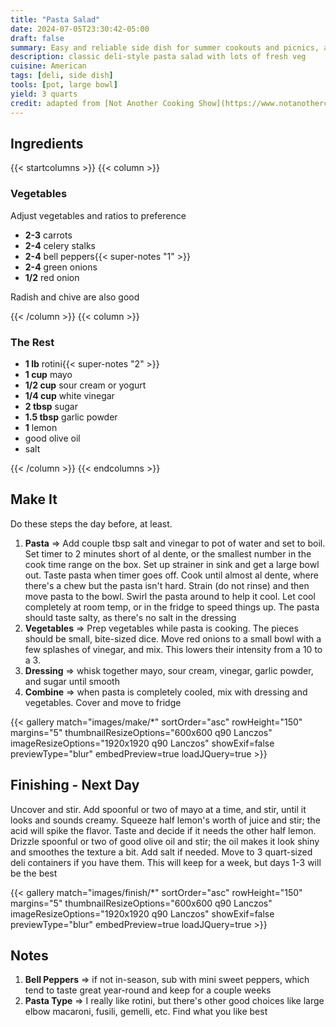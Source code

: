 ```yaml
---
title: "Pasta Salad"
date: 2024-07-05T23:30:42-05:00
draft: false
summary: Easy and reliable side dish for summer cookouts and picnics, and a great way to showcase in-season fresh vegetables
description: classic deli-style pasta salad with lots of fresh veg
cuisine: American
tags: [deli, side dish]
tools: [pot, large bowl]
yield: 3 quarts
credit: adapted from [Not Another Cooking Show](https://www.notanothercookingshow.tv/post/creamy-pasta-salad)
---
```


## Ingredients

{{< startcolumns >}}
{{< column >}}

### Vegetables

Adjust vegetables and ratios to preference

* **2-3** carrots
* **2-4** celery stalks
* **2-4** bell peppers{{< super-notes "1" >}}
* **2-4** green onions
* **1/2** red onion

Radish and chive are also good

{{< /column >}}
{{< column >}}

### The Rest

* **1 lb** rotini{{< super-notes "2" >}}
* **1 cup** mayo
* **1/2 cup** sour cream or yogurt
* **1/4 cup** white vinegar
* **2 tbsp** sugar
* **1.5 tbsp** garlic powder
* **1** lemon
* good olive oil
* salt

{{< /column >}}
{{< endcolumns >}}

## Make It

Do these steps the day before, at least.

1. **Pasta** => Add couple tbsp salt and vinegar to pot of water and set to boil.  Set timer to 2 minutes short of al dente, or the smallest number in the cook time range on the box.  Set up strainer in sink and get a large bowl out.  Taste pasta when timer goes off.  Cook until almost al dente, where there's a chew but the pasta isn't hard.  Strain (do not rinse) and then move pasta to the bowl.  Swirl the pasta around to help it cool.  Let cool completely at room temp, or in the fridge to speed things up.  The pasta should taste salty, as there's no salt in the dressing
2. **Vegetables** => Prep vegetables while pasta is cooking.  The pieces should be small, bite-sized dice.  Move red onions to a small bowl with a few splashes of vinegar, and mix.  This lowers their intensity from a 10 to a 3.
3. **Dressing** => whisk together mayo, sour cream, vinegar, garlic powder, and sugar until smooth
4. **Combine** => when pasta is completely cooled, mix with dressing and vegetables.  Cover and move to fridge

{{< gallery match="images/make/*" sortOrder="asc" rowHeight="150" margins="5" thumbnailResizeOptions="600x600 q90 Lanczos" imageResizeOptions="1920x1920 q90 Lanczos" showExif=false previewType="blur" embedPreview=true loadJQuery=true >}}

## Finishing - Next Day

Uncover and stir.  Add spoonful or two of mayo at a time, and stir, until it looks and sounds creamy.  Squeeze half lemon's worth of juice and stir; the acid will spike the flavor.  Taste and decide if it needs the other half lemon.  Drizzle spoonful or two of good olive oil and stir; the oil makes it look shiny and smoothes the texture a bit.  Add salt if needed.  Move to 3 quart-sized deli containers if you have them.  This will keep for a week, but days 1-3 will be the best

{{< gallery match="images/finish/*" sortOrder="asc" rowHeight="150" margins="5" thumbnailResizeOptions="600x600 q90 Lanczos" imageResizeOptions="1920x1920 q90 Lanczos" showExif=false previewType="blur" embedPreview=true loadJQuery=true >}}

## Notes

1. **Bell Peppers** => if not in-season, sub with mini sweet peppers, which tend to taste great year-round and keep for a couple weeks
2. **Pasta Type** => I really like rotini, but there's other good choices like large elbow macaroni, fusili, gemelli, etc.  Find what you like best
